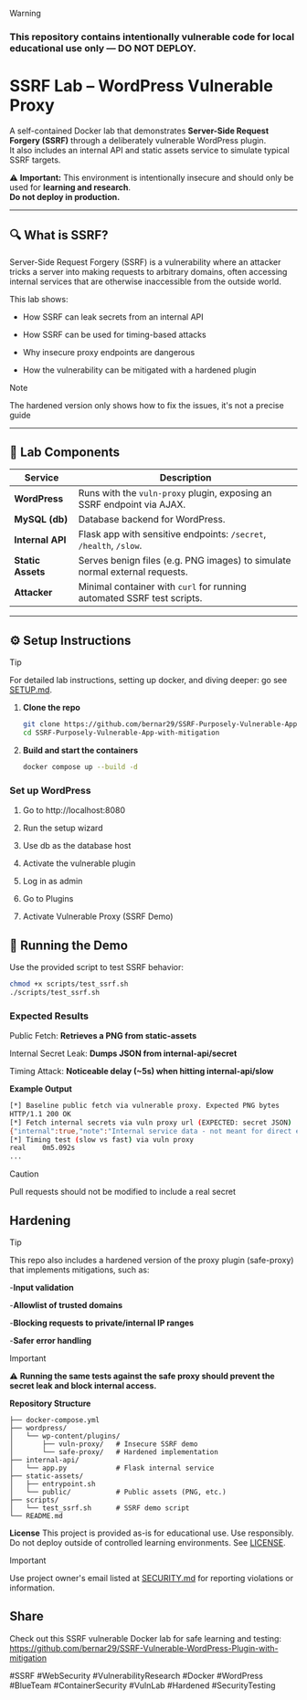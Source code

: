 
> [!WARNING]
>### This repository contains intentionally vulnerable code for local educational use only — DO NOT DEPLOY.

# SSRF Lab – WordPress Vulnerable Proxy

A self-contained Docker lab that demonstrates **Server-Side Request Forgery (SSRF)** through a deliberately vulnerable WordPress plugin.  
It also includes an internal API and static assets service to simulate typical SSRF targets.

   ⚠️ **Important:** This environment is intentionally insecure and should only be used for **learning and research**.  
         **Do not deploy in production.**

---

## 🔍 What is SSRF?

Server-Side Request Forgery (SSRF) is a vulnerability where an attacker tricks a server into making requests to arbitrary domains, often accessing internal services that are otherwise inaccessible from the outside world.

This lab shows:
- How SSRF can leak secrets from an internal API
 
- How SSRF can be used for timing-based attacks
 
- Why insecure proxy endpoints are dangerous
 
- How the vulnerability can be mitigated with a hardened plugin

 
>[!NOTE]
> The hardened version only shows how to fix the issues, it's not a precise guide


---

## 🧩 Lab Components

| Service         | Description                                                                 |
|-----------------|-----------------------------------------------------------------------------|
| **WordPress**   | Runs with the `vuln-proxy` plugin, exposing an SSRF endpoint via AJAX.      |
| **MySQL (db)**  | Database backend for WordPress.                                             |
| **Internal API**| Flask app with sensitive endpoints: `/secret`, `/health`, `/slow`.          |
| **Static Assets**| Serves benign files (e.g. PNG images) to simulate normal external requests. |
| **Attacker**    | Minimal container with `curl` for running automated SSRF test scripts.      |


---

## ⚙️ Setup Instructions

>[!TIP]
> For detailed lab instructions, setting up docker, and diving deeper: go see [SETUP.md](SETUP.md).


1. **Clone the repo**
   ```bash
   git clone https://github.com/bernar29/SSRF-Purposely-Vulnerable-App-with-mitigation.git
   cd SSRF-Purposely-Vulnerable-App-with-mitigation
   ```
   
2. **Build and start the containers**
   ```bash
   docker compose up --build -d
   ```

### Set up WordPress

   1. Go to http://localhost:8080

   2. Run the setup wizard

   3. Use db as the database host

   4. Activate the vulnerable plugin

   5. Log in as admin

   6. Go to Plugins

   7. Activate Vulnerable Proxy (SSRF Demo)

## 🧪 Running the Demo

Use the provided script to test SSRF behavior:

```bash
chmod +x scripts/test_ssrf.sh
./scripts/test_ssrf.sh
```

### Expected Results

Public Fetch: **Retrieves a PNG from static-assets**

Internal Secret Leak: **Dumps JSON from internal-api/secret**

Timing Attack: **Noticeable delay (~5s) when hitting internal-api/slow**

**Example Output**
```bash
[*] Baseline public fetch via vulnerable proxy. Expected PNG bytes
HTTP/1.1 200 OK
[*] Fetch internal secrets via vuln proxy url (EXPECTED: secret JSON)
{"internal":true,"note":"Internal service data - not meant for direct external exposure.","secret":"flag{THIS_IS_INTERNAL_SECRET}"}
[*] Timing test (slow vs fast) via vuln proxy
real    0m5.092s
...
```
>[!CAUTION]
> Pull requests should not be modified to include a real secret

## **Hardening**
>[!TIP]
> This repo also includes a hardened version of the proxy plugin (safe-proxy) that implements mitigations, such as:

-**Input validation**

-**Allowlist of trusted domains**

-**Blocking requests to private/internal IP ranges**

-**Safer error handling**
>[!IMPORTANT]
> ⚠️ **Running the same tests against the safe proxy should prevent the secret leak and block internal access.**

**Repository Structure**
```
├── docker-compose.yml
├── wordpress/
│   └── wp-content/plugins/
│       ├── vuln-proxy/   # Insecure SSRF demo
│       └── safe-proxy/   # Hardened implementation
├── internal-api/
│   └── app.py            # Flask internal service
├── static-assets/
│   ├── entrypoint.sh
│   └── public/           # Public assets (PNG, etc.)
├── scripts/
│   └── test_ssrf.sh      # SSRF demo script
└── README.md
```
**License**
This project is provided as-is for educational use.
Use responsibly. Do not deploy outside of controlled learning environments. See [LICENSE](LICENSE).

>[!IMPORTANT]
> Use project owner's email listed at [SECURITY.md](SECURITY.md) for reporting violations or information.

## Share
Check out this SSRF vulnerable Docker lab for safe learning and testing: https://github.com/bernar29/SSRF-Vulnerable-WordPress-Plugin-with-mitigation

#SSRF #WebSecurity #VulnerabilityResearch 
#Docker #WordPress #BlueTeam #ContainerSecurity
#VulnLab #Hardened #SecurityTesting
